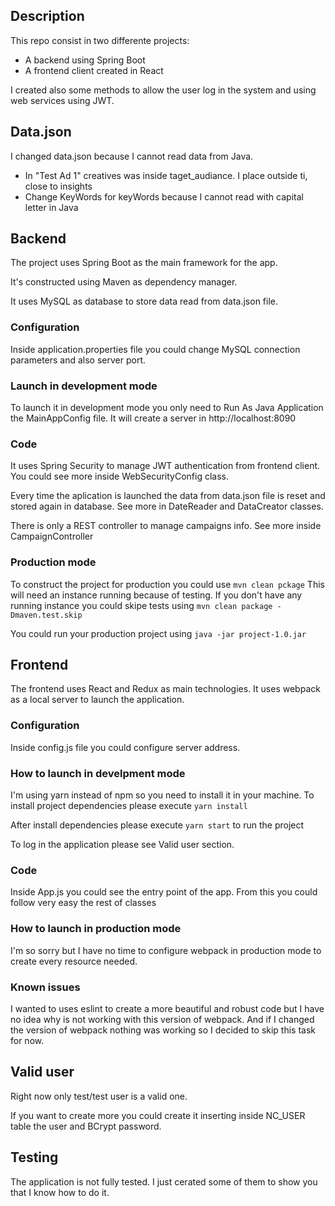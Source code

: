 ## Description
This repo consist in two differente projects:
- A backend using Spring Boot
- A frontend client created in React

I created also some methods to allow the user log in the system and using web services using JWT.

## Data.json
I changed data.json because I cannot read data from Java.

- In "Test Ad 1" creatives was inside taget_audiance. I place outside ti, close to insights
- Change KeyWords for keyWords because I cannot read with capital letter in Java

## Backend
The project uses Spring Boot as the main framework for the app.

It's constructed using Maven as dependency manager.

It uses MySQL as database to store data read from data.json file.

### Configuration
Inside application.properties file you could change MySQL connection parameters and also server port.

### Launch in development mode
To launch it in development mode you only need to Run As Java Application the MainAppConfig file. It will create a server in http://localhost:8090

### Code
It uses Spring Security to manage JWT authentication from frontend client. You could see more inside WebSecurityConfig class.

Every time the aplication is launched the data from data.json file is reset and stored again in database. See more in DateReader and DataCreator classes.

There is only a REST controller to manage campaigns info. See more inside CampaignController

### Production mode
To construct the project for production you could use ```mvn clean pckage``` This will need an instance running because of testing. If you don't have any running instance you could skipe tests using ```mvn clean package -Dmaven.test.skip```

You could run your production project using ```java -jar project-1.0.jar```


## Frontend
The frontend uses React and Redux as main technologies. It uses webpack as a local server to launch the application.

### Configuration
Inside config.js file you could configure server address.

### How to launch in develpment mode
I'm using yarn instead of npm so you need to install it in your machine. To install project dependencies please execute ```yarn install```

After install dependencies please execute ```yarn start``` to run the project

To log in the application please see Valid user section.

### Code
Inside App.js you could see the entry point of the app. From this you could follow very easy the rest of classes

### How to launch in production mode
I'm so sorry but I have no time to configure webpack in production mode to create every resource needed.

### Known issues
I wanted to uses eslint to create a more beautiful and robust code but I have no idea why is not working with this version of webpack. And if I changed the version of webpack nothing was working so I decided to skip this task for now.

## Valid user
Right now only test/test user is a valid one.

If you want to create more you could create it inserting inside NC_USER table the user and BCrypt password.

## Testing
The application is not fully tested. I just cerated some of them to show you that I know how to do it.

